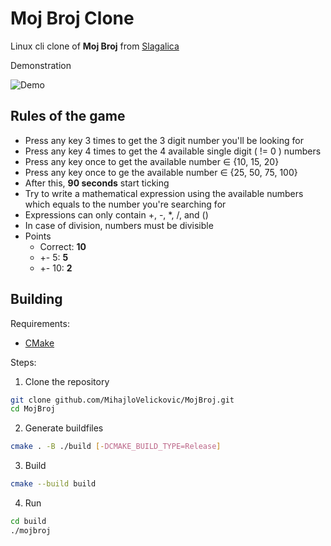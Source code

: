# Moj Broj Clone

Linux cli clone of **Moj Broj** from [Slagalica](https://www.youtube.com/user/SlagalicaRTS/videos)

Demonstration

![Demo](https://media.giphy.com/media/v1.Y2lkPTc5MGI3NjExejJ6Z3N0eWM2b25kYWVuYnVuZW1rczJkNnYycWtwMjJzc3hvd3ZkbyZlcD12MV9pbnRlcm5hbF9naWZfYnlfaWQmY3Q9Zw/2accXUKL5N3TuCO5ZH/giphy.gif)

## Rules of the game
- Press any key 3 times to get the 3 digit number you'll be looking for
- Press any key 4 times to get the 4 available single digit ( != 0 ) numbers 
- Press any key once to get the available number ∈ {10, 15, 20}
- Press any key once to ge the available number ∈ {25, 50, 75, 100}
- After this, **90 seconds** start ticking
- Try to write a mathematical expression using the available numbers 
which equals to the number you're searching for
- Expressions can only contain +, -, *, /, and ()
- In case of division, numbers must be divisible
- Points
    - Correct: **10**
    - +- 5: **5**
    - +- 10: **2**

## Building
Requirements: 
- [CMake](https://cmake.org/download/)

Steps:
1. Clone the repository 
```bash
git clone github.com/MihajloVelickovic/MojBroj.git
cd MojBroj
```
2. Generate buildfiles 
```bash
cmake . -B ./build [-DCMAKE_BUILD_TYPE=Release]
```
3. Build
```bash
cmake --build build
```
4. Run
```bash
cd build
./mojbroj
```